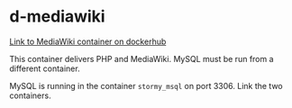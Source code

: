 # d-mediawiki

[Link to MediaWiki container on dockerhub](https://hub.docker.com/r/synctree/mediawiki/)

This container delivers PHP and MediaWiki. MySQL must be run from a different container.

MySQL is running in the container `stormy_msql` on port 3306. Link the two containers.


